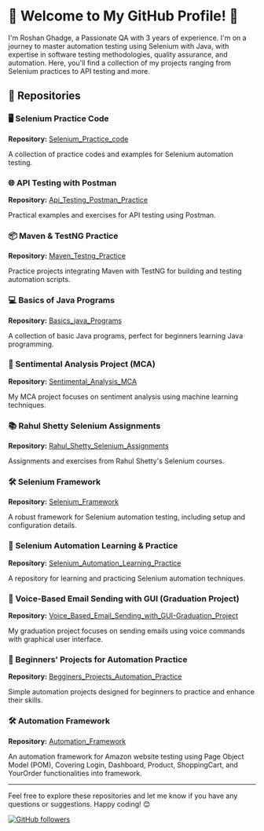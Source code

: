# 👋 Welcome to My GitHub Profile! 👋

I'm Roshan Ghadge, a Passionate QA with 3 years of experience. I'm on a journey to master automation testing using Selenium with Java, with expertise in software testing methodologies, quality assurance, and automation. Here, you'll find a collection of my projects ranging from Selenium practices to API testing and more.

## 📂 Repositories

### 🖥️ Selenium Practice Code
**Repository:** [Selenium_Practice_code](https://github.com/RoshanGhadge20/Selenium_Practice_code)

A collection of practice codes and examples for Selenium automation testing.

### 🌐 API Testing with Postman
**Repository:** [Api_Testing_Postman_Practice](https://github.com/RoshanGhadge20/Api_Testing_Postman_Practice)

Practical examples and exercises for API testing using Postman.

### 📦 Maven & TestNG Practice
**Repository:** [Maven_Testng_Practice](https://github.com/RoshanGhadge20/Maven_Testng_Practice)

Practice projects integrating Maven with TestNG for building and testing automation scripts.

### 💻 Basics of Java Programs
**Repository:** [Basics_java_Programs](https://github.com/RoshanGhadge20/Basics_java_Programs)

A collection of basic Java programs, perfect for beginners learning Java programming.

### 🧠 Sentimental Analysis Project (MCA)
**Repository:** [Sentimental_Analysis_MCA](https://github.com/RoshanGhadge20/Sentimental_Analysis_MCA)

My MCA project focuses on sentiment analysis using machine learning techniques.

### 📚 Rahul Shetty Selenium Assignments
**Repository:** [Rahul_Shetty_Selenium_Assignments](https://github.com/RoshanGhadge20/Rahul_Shetty_Selenium_Assignments)

Assignments and exercises from Rahul Shetty's Selenium courses.

### 🛠️ Selenium Framework
**Repository:** [Selenium_Framework](https://github.com/RoshanGhadge20/Selenium_Framework)

A robust framework for Selenium automation testing, including setup and configuration details.

### 🚀 Selenium Automation Learning & Practice
**Repository:** [Selenium_Automation_Learning_Practice](https://github.com/RoshanGhadge20/Selenium_Automation_Learning_Practice)

A repository for learning and practicing Selenium automation techniques.

### 📧 Voice-Based Email Sending with GUI (Graduation Project)
**Repository:** [Voice_Based_Email_Sending_with_GUI-Graduation_Project](https://github.com/RoshanGhadge20/Voice_Based_Email_Sending_with_GUI-Graduation_Project)

My graduation project focuses on sending emails using voice commands with graphical user interface. 

### 🔰 Beginners' Projects for Automation Practice
**Repository:** [Begginers_Projects_Automation_Practice](https://github.com/RoshanGhadge20/Begginers_Projects_Automation_Practice)

Simple automation projects designed for beginners to practice and enhance their skills.

### 🛠️ Automation Framework
**Repository:** [Automation_Framework](https://github.com/RoshanGhadge20/Automation_Framework)

An automation framework for Amazon website testing using Page Object Model (POM), Covering Login, Dashboard, Product, ShoppingCart, and YourOrder functionalities into framework. 

---

Feel free to explore these repositories and let me know if you have any questions or suggestions. Happy coding! 😊

[![GitHub followers](https://img.shields.io/github/followers/RoshanGhadge20?label=Follow&style=social)](https://github.com/RoshanGhadge20)

